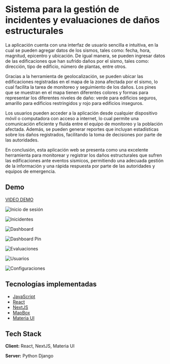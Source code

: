 
# Sistema para la gestión de incidentes y evaluaciones de daños estructurales

La aplicación cuenta con una interfaz de usuario sencilla e intuitiva, en la cual se pueden agregar datos de los sismos, tales como: fecha, hora, magnitud, epicentro y ubicación. De igual manera, se pueden ingresar datos de las edificaciones que han sufrido daños por el sismo, tales como: dirección, tipo de edificio, número de plantas, entre otros.

Gracias a la herramienta de geolocalización, se pueden ubicar las edificaciones registradas en el mapa de la zona afectada por el sismo, lo cual facilita la tarea de monitoreo y seguimiento de los daños. Los pines que se muestran en el mapa tienen diferentes colores y formas para representar los diferentes niveles de daño: verde para edificios seguros, amarillo para edificios restringidos y rojo para edificios inseguros.

Los usuarios pueden acceder a la aplicación desde cualquier dispositivo móvil o computadora con acceso a internet, lo cual permite una comunicación eficiente y fluida entre el equipo de monitoreo y la población afectada. Además, se pueden generar reportes que incluyan estadísticas sobre los daños registrados, facilitando la toma de decisiones por parte de las autoridades.

En conclusión, esta aplicación web se presenta como una excelente herramienta para monitorear y registrar los daños estructurales que sufren las edificaciones ante eventos sísmicos, permitiendo una adecuada gestión de la información y una rápida respuesta por parte de las autoridades y equipos de emergencia.




## Demo

[VIDEO DEMO](https://1drv.ms/v/s!AkSiVfLGAjgsg-oPAXknbYKTc_mRFw?e=GfypeK)

![Inicio de sesión](https://dsm01pap008files.storage.live.com/y4mJ4TcHDpa86vvnQPCVn3NLdWWPfS7ndMHzWTpI6n7rawTmlXPHrwnvE2qKQJkdsGcdLUS3jnfNqrA1GmTQi_nLLAIJ2lh6i7fjlL6D6RGX88gAX9569QdVlz5JwUhtzjEOz1aeYKw09m4FAOCSUB7_XA7xzX7FolTjDdr9Qi7KXyOB7dkdCd_IOnEzNxhBJm3xAO-qLBimUWYXPbYkKBL-j6kfcTqY9G62zdT-6iX-c8?encodeFailures=1&width=1623&height=913)

![Inicidentes](https://dsm01pap008files.storage.live.com/y4mqHWji2TXhD2hqkRR9yjykJWCGxm0HMLErjLtC1rIuyn1rT2bvnZe02J80vfecVYcL2Hu0ilOwTY_lzEImo3LdgEAEo6jjsKBsmaj8-Af55f7AlLx0HunOinp643v0XN1vkd6YVHbH7G6CCQiTRGIbtz_bV4IdV1gwy4SsKT-db4TFdVaD8WmzrG1Opp6cIJI0pQojw4YIwLoLnHC9IOQcKcFuRy4VRrkHIgTVrAl5aU?encodeFailures=1&width=1623&height=913)

![Dashboard](https://dsm01pap008files.storage.live.com/y4m6Sv7QyXxJIKFR6zJ5ha-Jw6XUZAV3AsAvnHZXK5uSG3mVuisdanZVwTwjuntUbexmSfKoJpjTZ4vt4TVpzocwsp7Tkjh0fHIIe_Y6rO1frZYNyshq5kIjvNT2n5-i3PB_b9g70sdSXLU98RPEyoyxnoawyiF3kM4CRJbqFJ0vK8Ljfl1IYEAdiGD7MKFqZm3o2s-RqUHqffCdVE55CpT4ytHLCPfKLWjQdkgi4b98yQ?encodeFailures=1&width=1623&height=913)

![Dashboard Pin](https://dsm01pap008files.storage.live.com/y4mlmw9UuYlaB3v8qQPhYNKmGnf13mjaElj4RZXzdGz1FUNyv5JTS0-85Rf_3x5zCwr9lj_YTLtqkMd5LQ7CH8h-e366hlS1MN9Zpdyuieu3nSLaEykTBYVVNEVsv6D4_XxZ6q_43Q1xyHgeDYJg-Sw2uWLrrNAZNnbl8JCJmF7XwUOQXdLWwpX8dk8rUBxKMwb7KUt8arC53KJf3arqj3DW_8J_RXyvnxbBBbABUuajgc?encodeFailures=1&width=1623&height=913)

![Evaluaciones](https://dsm01pap008files.storage.live.com/y4mThyGuYaefugKgb5Ub2wYfv42s9_v3gysYGb8db8XRR2KPsapfJLa_qN4ukcHkIrImNkG848Pmn9SsXTKakRe1BjAmgUJR_skiOAoAeC0zT2cjA8U3-siiNJT2AqFTEHci2s4uvrJNKkcli5YWynX7WuS6QrsfUwbBXzNB5KNY0K-C8XPzRf6stqYjHJd0LCZZJe-D086zFi2D6SEFkTID5nnHGkA9vgC_f4yZnIU6L8?encodeFailures=1&width=1623&height=913)

![Usuarios](https://dsm01pap008files.storage.live.com/y4mFGBZvogXOxSgZhmVOQHCxMkGUo84o8mldelShrVJml9b690aYExCWiHybCsTKaH0y-3maw_7CX7ftQNZre9QJdR6oiPQy7VhBk55spS6LAuW-nXXZ30AmkKt3Kzfbb8szuI8fwem5hlBsS3PfTZdNzU4nHgyKYU5KoaLRXITRClB_Aj2S3XYO6qBLc78fRKIq5ZoNWX6bnC2iM9lFAH3Wm9JUC0P_iXmjG78aILWY38?encodeFailures=1&width=1623&height=913)

![Configuraciones](https://dsm01pap008files.storage.live.com/y4mWsuCfrc4psk5PfK7u-xEFRaNYb1X_1lPR_vqpUgTYrpwgxosMwEpyXkp0HwxM-ixq8qXoSbf5Ri5ngrfHiHOsLOkAfPzu8Si1ImPRhohuuSPV9VIU9IfsoKB1-8sLaPch-_4Y7T760VhMh_JKSkKc8Aauil0KmGTvzzVNAoEtAlSasosRYVZx7XjB3FTKQj2zXSGxIFosW3eUvyoXhKWjivdcZVV8IjT31_brxRyLuo?encodeFailures=1&width=1623&height=913)
## Tecnologías implementadas

 - [JavaScript](https://developer.mozilla.org/es/docs/Learn/Getting_started_with_the_web/JavaScript_basics)
 - [React](https://es.react.dev/)
 - [NextJS](https://nextjs.org/)
 - [MapBox](https://visgl.github.io/react-map-gl/docs)
 - [Materia UI](https://mui.com/material-ui/getting-started/overview/)

## Tech Stack

**Client:** React, NextJS, Materia UI

**Server:** Python Django
